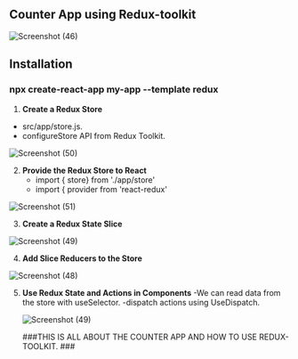 ## **Counter App using Redux-toolkit**

![Screenshot (46)](https://user-images.githubusercontent.com/89910095/152670005-c0f46328-f984-42f6-9e78-751672157f9e.png)


## Installation
### npx create-react-app my-app --template redux

1. **Create a Redux Store**
  - src/app/store.js.
  - configureStore API from Redux Toolkit.
  
![Screenshot (50)](https://user-images.githubusercontent.com/89910095/152670171-52662e59-fcb7-4284-b62e-9390094e060e.png)


2. **Provide the Redux Store to React**
   - import { store} from './app/store'
   - import { provider from 'react-redux'
   
![Screenshot (51)](https://user-images.githubusercontent.com/89910095/152670177-207df99a-6dcb-49f0-b49a-32f8f21fb7ec.png)


3. **Create a Redux State Slice**

![Screenshot (49)](https://user-images.githubusercontent.com/89910095/152669999-859ec8d7-44a8-4358-b2d3-cd7c56b1f1ca.png)

4. **Add Slice Reducers to the Store**

![Screenshot (48)](https://user-images.githubusercontent.com/89910095/152670055-aa170bf2-10fa-4018-8c09-36539b5b0411.png)

5. **Use Redux State and Actions in Components**
   -We can read data from the store with useSelector.
   -dispatch actions using UseDispatch.
   
   ![Screenshot (49)](https://user-images.githubusercontent.com/89910095/152670108-1750f9ed-f052-4db0-ab06-b09766f7c818.png)
   
   ###THIS IS ALL ABOUT THE COUNTER APP AND HOW TO USE REDUX-TOOLKIT. ###

